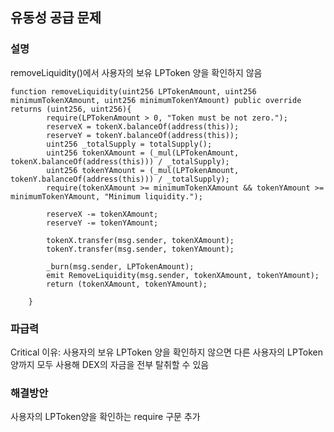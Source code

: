 ## 유동성 공급 문제
### 설명
removeLiquidity()에서 사용자의 보유 LPToken 양을 확인하지 않음
```
function removeLiquidity(uint256 LPTokenAmount, uint256 minimumTokenXAmount, uint256 minimumTokenYAmount) public override returns (uint256, uint256){
        require(LPTokenAmount > 0, "Token must be not zero.");
        reserveX = tokenX.balanceOf(address(this));
        reserveY = tokenY.balanceOf(address(this));
        uint256 _totalSupply = totalSupply();
        uint256 tokenXAmount = (_mul(LPTokenAmount, tokenX.balanceOf(address(this))) / _totalSupply);
        uint256 tokenYAmount = (_mul(LPTokenAmount, tokenY.balanceOf(address(this))) / _totalSupply);
        require(tokenXAmount >= minimumTokenXAmount && tokenYAmount >= minimumTokenYAmount, "Minimum liquidity.");

        reserveX -= tokenXAmount;
        reserveY -= tokenYAmount;

        tokenX.transfer(msg.sender, tokenXAmount);
        tokenY.transfer(msg.sender, tokenYAmount);

        _burn(msg.sender, LPTokenAmount);
        emit RemoveLiquidity(msg.sender, tokenXAmount, tokenYAmount);
        return (tokenXAmount, tokenYAmount);
        
    }
```
### 파급력
Critical
이유: 사용자의 보유 LPToken 양을 확인하지 않으면 다른 사용자의 LPToken양까지 모두 사용해 DEX의 자금을 전부 탈취할 수 있음

### 해결방안
사용자의 LPToken양을 확인하는 require 구문 추가